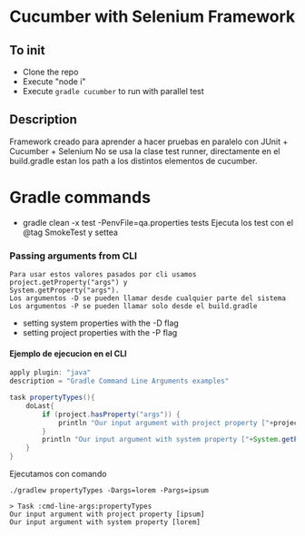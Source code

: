 # Cucumber with Selenium Framework
## To init
- Clone the repo
- Execute "node i"
- Execute `gradle cucumber` to run with parallel test

## Description
Framework creado para aprender a hacer pruebas en paralelo con JUnit + Cucumber + Selenium
No se usa la clase test runner, directamente en el build.gradle estan los path a los distintos
elementos de cucumber.

# Gradle commands

- gradle clean -x test -PenvFile=qa.properties tests
  Ejecuta los test con el @tag SmokeTest y settea
### Passing arguments from CLI
```description
Para usar estos valores pasados por cli usamos project.getProperty("args") y
System.getProperty("args").
Los argumentos -D se pueden llamar desde cualquier parte del sistema
Los argumentos -P se pueden llamar solo desde el build.gradle
```
- setting system properties with the -D flag
- setting project properties with the -P flag
#### Ejemplo de ejecucion en el CLI

``` groovy
apply plugin: "java"
description = "Gradle Command Line Arguments examples"

task propertyTypes(){
    doLast{
        if (project.hasProperty("args")) {
            println "Our input argument with project property ["+project.getProperty("args")+"]"
        }
        println "Our input argument with system property ["+System.getProperty("args")+"]"
    }
}
```
Ejecutamos con comando
```
./gradlew propertyTypes -Dargs=lorem -Pargs=ipsum

> Task :cmd-line-args:propertyTypes
Our input argument with project property [ipsum]
Our input argument with system property [lorem]
```


